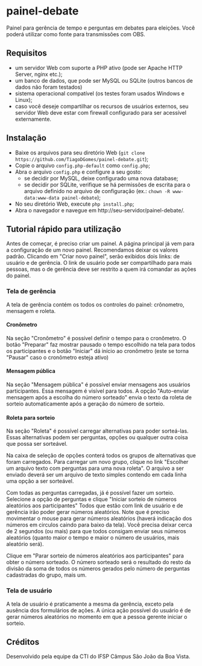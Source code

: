 # painel-debate
Painel para gerência de tempo e perguntas em debates para eleições. Você poderá utilizar como fonte para transmissões com OBS.

## Requisitos
 
- um servidor Web com suporte a PHP ativo (pode ser Apache HTTP Server, nginx etc.);
- um banco de dados, que pode ser MySQL ou SQLite (outros bancos de dados não foram testados)
- sistema operacional compatível (os testes foram usados Windows e Linux);
- caso você deseje compartilhar os recursos de usuários externos, seu servidor Web deve estar com firewall configurado para ser acessível externamente.

## Instalação

- Baixe os arquivos para seu diretório Web (`git clone https://github.com/TiagoDGomes/painel-debate.git`);
- Copie o arquivo `config.php-default` como `config.php`;
- Abra o arquivo `config.php` e configure a seu gosto:
  - se decidir por MySQL, deixe configurado uma nova database;
  - se decidir por SQLite, verifique se há permissões de escrita para o arquivo definido no arquivo de configuração (ex.: `chown -R www-data:www-data painel-debate`);
- No seu diretório Web, execute `php install.php`;
- Abra o navegador e navegue em http://seu-servidor/painel-debate/.

## Tutorial rápido para utilização

Antes de começar, é preciso criar um painel. A página principal já vem para a configuração de um novo painel. 
Recomendamos deixar os valores padrão. Clicando em "Criar novo painel", serão exibidos dois links: de usuário e de gerência. 
O link de usuário pode ser compartilhado para mais pessoas, mas o de gerência deve ser restrito a quem irá comandar as ações do painel. 

### Tela de gerência
A tela de gerência contém os todos os controles do painel: crônometro, mensagem e roleta.

#### Cronômetro
    
Na seção "Cronômetro" é possível definir o tempo para o cronômetro. 
O botão "Preparar" faz mostrar pausado o tempo escolhido na tela para todos os participantes e o botão "Iniciar" dá início ao cronômetro (este se torna "Pausar" caso o cronômetro esteja ativo)

#### Mensagem pública

Na seção "Mensagem pública" é possível enviar mensagens aos usuários participantes. Essa mensagem é visível para todos.
A opção "Auto-enviar mensagem após a escolha do número sorteado" envia o texto da roleta de sorteio automaticamente após a geração do número de sorteio.

#### Roleta para sorteio

Na seção "Roleta" é possível carregar alternativas para poder sorteá-las. Essas alternativas podem ser perguntas, opções ou qualquer outra coisa que possa ser sorteável.

Na caixa de seleção de opções conterá todos os grupos de alternativas que foram carregados. 
Para carregar um novo grupo, clique no link "Escolher um arquivo texto com perguntas para uma nova roleta". 
O arquivo a ser enviado deverá ser um arquivo de texto simples contendo em cada linha uma opção a ser sorteável.

Com todas as perguntas carregadas, já é possível fazer um sorteio. Selecione a opção de perguntas e clique "Iniciar sorteio de números aleatórios aos participantes"
Todos que estão com link de usuário e de gerência irão poder gerar números aleatórios. Note que é preciso movimentar o mouse para gerar números aleatórios (haverá indicação dos números em circulos caindo para baixo da tela). 
Você precisa deixar cerca de 2 segundos (ou mais) para que todos consigam enviar seus números aleatórios (quanto maior o tempo e maior o número de usuários, mais aleatório será). 

Clique em "Parar sorteio de números aleatórios aos participantes" para obter o número sorteado. O número sorteado será o resultado do resto da divisão da soma de todos os números gerados pelo número de perguntas cadastradas do grupo, mais um.  

### Tela de usuário

A tela de usuário é praticamente a mesma da gerência, exceto pela ausência dos formulários de ações. 
A única ação possível do usuário é de gerar números aleatórios no momento em que a pessoa gerente iniciar o sorteio.

## Créditos

Desenvolvido pela equipe da CTI do IFSP Câmpus São João da Boa Vista.
